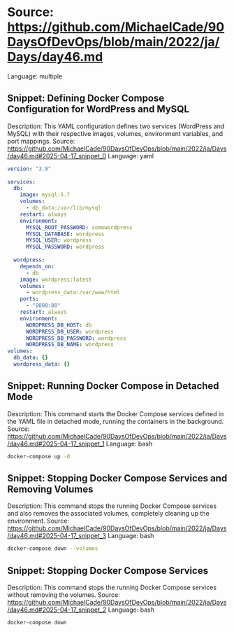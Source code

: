 # Source: https://github.com/MichaelCade/90DaysOfDevOps/blob/main/2022/ja/Days/day46.md
Language: multiple

## Snippet: Defining Docker Compose Configuration for WordPress and MySQL
Description: This YAML configuration defines two services (WordPress and MySQL) with their respective images, volumes, environment variables, and port mappings.
Source: https://github.com/MichaelCade/90DaysOfDevOps/blob/main/2022/ja/Days/day46.md#2025-04-17_snippet_0
Language: yaml

```yaml
version: "3.9"
    
services:
  db:
    image: mysql:5.7
    volumes:
      - db_data:/var/lib/mysql
    restart: always
    environment:
      MYSQL_ROOT_PASSWORD: somewordpress
      MYSQL_DATABASE: wordpress
      MYSQL_USER: wordpress
      MYSQL_PASSWORD: wordpress
    
  wordpress:
    depends_on:
      - db
    image: wordpress:latest
    volumes:
      - wordpress_data:/var/www/html
    ports:
      - "8000:80"
    restart: always
    environment:
      WORDPRESS_DB_HOST: db
      WORDPRESS_DB_USER: wordpress
      WORDPRESS_DB_PASSWORD: wordpress
      WORDPRESS_DB_NAME: wordpress
volumes:
  db_data: {}
  wordpress_data: {}
```

## Snippet: Running Docker Compose in Detached Mode
Description: This command starts the Docker Compose services defined in the YAML file in detached mode, running the containers in the background.
Source: https://github.com/MichaelCade/90DaysOfDevOps/blob/main/2022/ja/Days/day46.md#2025-04-17_snippet_1
Language: bash

```bash
docker-compose up -d
```

## Snippet: Stopping Docker Compose Services and Removing Volumes
Description: This command stops the running Docker Compose services and also removes the associated volumes, completely cleaning up the environment.
Source: https://github.com/MichaelCade/90DaysOfDevOps/blob/main/2022/ja/Days/day46.md#2025-04-17_snippet_3
Language: bash

```bash
docker-compose down --volumes
```

## Snippet: Stopping Docker Compose Services
Description: This command stops the running Docker Compose services without removing the volumes.
Source: https://github.com/MichaelCade/90DaysOfDevOps/blob/main/2022/ja/Days/day46.md#2025-04-17_snippet_2
Language: bash

```bash
docker-compose down
```